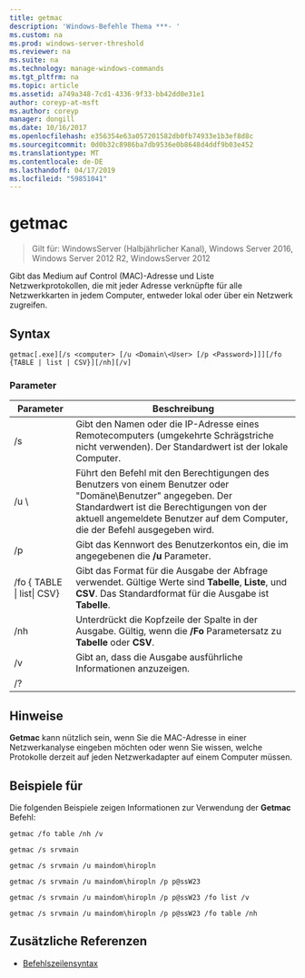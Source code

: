 ```yaml
---
title: getmac
description: 'Windows-Befehle Thema ***- '
ms.custom: na
ms.prod: windows-server-threshold
ms.reviewer: na
ms.suite: na
ms.technology: manage-windows-commands
ms.tgt_pltfrm: na
ms.topic: article
ms.assetid: a749a348-7cd1-4336-9f33-bb42dd0e31e1
author: coreyp-at-msft
ms.author: coreyp
manager: dongill
ms.date: 10/16/2017
ms.openlocfilehash: e356354e63a057201582db0fb74933e1b3ef8d8c
ms.sourcegitcommit: 0d0b32c8986ba7db9536e0b8648d4ddf9b03e452
ms.translationtype: MT
ms.contentlocale: de-DE
ms.lasthandoff: 04/17/2019
ms.locfileid: "59851041"
---
```

# <a name="getmac"></a>getmac

>Gilt für: WindowsServer (Halbjährlicher Kanal), Windows Server 2016, Windows Server 2012 R2, WindowsServer 2012

Gibt das Medium auf Control (MAC)-Adresse und Liste Netzwerkprotokollen, die mit jeder Adresse verknüpfte für alle Netzwerkkarten in jedem Computer, entweder lokal oder über ein Netzwerk zugreifen. 
## <a name="syntax"></a>Syntax
```
getmac[.exe][/s <computer> [/u <Domain\<User> [/p <Password>]]][/fo {TABLE | list | CSV}][/nh][/v]
```
### <a name="parameters"></a>Parameter
|Parameter|Beschreibung|
|-------|--------|
|/s <computer>|Gibt den Namen oder die IP-Adresse eines Remotecomputers (umgekehrte Schrägstriche nicht verwenden). Der Standardwert ist der lokale Computer.|
|/u <Domain>\\<User>|Führt den Befehl mit den Berechtigungen des Benutzers von einem Benutzer oder "Domäne\Benutzer" angegeben. Der Standardwert ist die Berechtigungen von der aktuell angemeldete Benutzer auf dem Computer, die der Befehl ausgegeben wird.|
|/p <Password>|Gibt das Kennwort des Benutzerkontos ein, die im angegebenen die **/u** Parameter.|
|/fo { TABLE &#124; list&#124; CSV}|Gibt das Format für die Ausgabe der Abfrage verwendet. Gültige Werte sind **Tabelle**, **Liste**, und **CSV**. Das Standardformat für die Ausgabe ist **Tabelle**.|
|/nh|Unterdrückt die Kopfzeile der Spalte in der Ausgabe. Gültig, wenn die **/Fo** Parametersatz zu **Tabelle** oder **CSV**.|
|/v|Gibt an, dass die Ausgabe ausführliche Informationen anzuzeigen.|
|/?||
## <a name="remarks"></a>Hinweise
**Getmac** kann nützlich sein, wenn Sie die MAC-Adresse in einer Netzwerkanalyse eingeben möchten oder wenn Sie wissen, welche Protokolle derzeit auf jeden Netzwerkadapter auf einem Computer müssen.
## <a name="BKMK_Examples"></a>Beispiele für
Die folgenden Beispiele zeigen Informationen zur Verwendung der **Getmac** Befehl:
```
getmac /fo table /nh /v
```
```
getmac /s srvmain
```
```
getmac /s srvmain /u maindom\hiropln
```
```
getmac /s srvmain /u maindom\hiropln /p p@ssW23
```
```
getmac /s srvmain /u maindom\hiropln /p p@ssW23 /fo list /v
```
```
getmac /s srvmain /u maindom\hiropln /p p@ssW23 /fo table /nh
```
## <a name="additional-references"></a>Zusätzliche Referenzen
-   [Befehlszeilensyntax](command-line-syntax-key.md)
